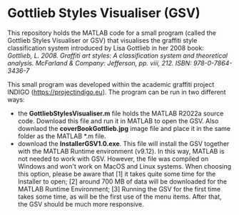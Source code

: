 # Gottlieb Styles Visualiser (GSV)

This repository holds the MATLAB code for a small program (called the Gottlieb Styles Visualiser or GSV) that visualises the graffiti style classification system introduced by Lisa Gottlieb in her 2008 book:\
*Gottlieb, L. 2008. Graffiti art styles: A classification system and theoretical analysis. McFarland & Company: Jefferson, pp. viii, 212. ISBN: 978-0-7864-3436-7*

This small program was developed within the academic graffiti project INDIGO (https://projectindigo.eu). The program can be run in two different ways:

- the **GottliebStylesVisualiser.m** file holds the MATLAB R2022a source code. Download this file and run it in MATLAB to open the GSV. Also downlaod the **coverBookGottlieb.jpg** image file and place it in the same folder as the MATLAB *.m file.
- download the **InstallerGSV1.0.exe**. This file will install the GSV together with the MATLAB Runtime environment (v9.12). In this way, MATLAB is not needed to work with GSV. However, the file was compiled on Windows and won't work on MacOS and Linux systems. When choosing this option, please be aware that [1] it takes quite some time for the Installer to open; [2] around 700 MB of data will be downloaded for the MATLAB Runtime Environment; [3] Running the GSV for the first time takes some time, as will be the first use of the menu items. After that, the GSV should be much more responsive.